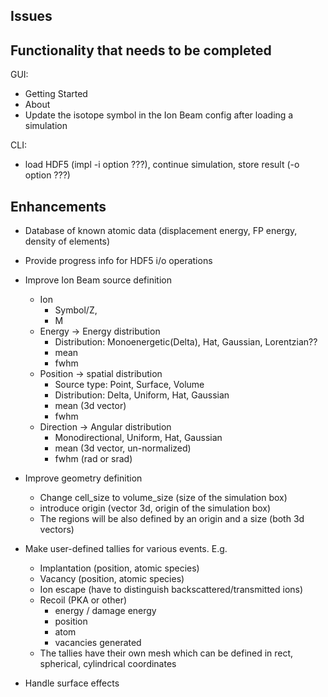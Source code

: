 ## Issues

## Functionality that needs to be completed

GUI:
- Getting Started
- About
- Update the isotope symbol in the Ion Beam config after loading a simulation

CLI:
- load HDF5 (impl -i option ???), continue simulation, store result (-o option ???)

## Enhancements

- Database of known atomic data (displacement energy, FP energy, density of elements)

- Provide progress info for HDF5 i/o operations
  
- Improve Ion Beam source definition
  - Ion
    - Symbol/Z, 
    - M
  - Energy -> Energy distribution
    - Distribution: Monoenergetic(Delta), Hat, Gaussian, Lorentzian??
    - mean
    - fwhm
  - Position -> spatial distribution
    - Source type: Point, Surface, Volume
    - Distribution: Delta, Uniform, Hat, Gaussian
    - mean (3d vector) 
    - fwhm
  - Direction -> Angular distribution
    - Monodirectional, Uniform, Hat, Gaussian
    - mean (3d vector, un-normalized)
    - fwhm (rad or srad)

- Improve geometry definition
  - Change cell_size to volume_size (size of the simulation box)
  - introduce origin (vector 3d, origin of the simulation box)
  - The regions will be also defined by an origin and a size (both 3d vectors) 

- Make user-defined tallies for various events. E.g.
  - Implantation (position, atomic species)
  - Vacancy (position, atomic species)
  - Ion escape (have to distinguish backscattered/transmitted ions)
  - Recoil (PKA or other)
    - energy / damage energy
    - position
    - atom
    - vacancies generated
  - The tallies have their own mesh which can be defined in rect, spherical, cylindrical coordinates 

- Handle surface effects